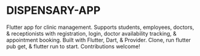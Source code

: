 # DISPENSARY-APP
Flutter app for clinic management. Supports students, employees, doctors, &amp; receptionists with registration, login, doctor availability tracking, &amp; appointment booking. Built with Flutter, Dart, &amp; Provider. Clone, run flutter pub get, &amp; flutter run to start. Contributions welcome!

